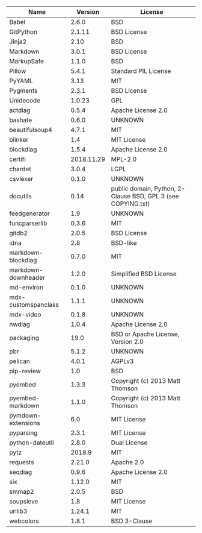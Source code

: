| Name                | Version    | License                                                      |
|---------------------|------------|--------------------------------------------------------------|
| Babel               | 2.6.0      | BSD                                                          |
| GitPython           | 2.1.11     | BSD License                                                  |
| Jinja2              | 2.10       | BSD                                                          |
| Markdown            | 3.0.1      | BSD License                                                  |
| MarkupSafe          | 1.1.0      | BSD                                                          |
| Pillow              | 5.4.1      | Standard PIL License                                         |
| PyYAML              | 3.13       | MIT                                                          |
| Pygments            | 2.3.1      | BSD License                                                  |
| Unidecode           | 1.0.23     | GPL                                                          |
| actdiag             | 0.5.4      | Apache License 2.0                                           |
| bashate             | 0.6.0      | UNKNOWN                                                      |
| beautifulsoup4      | 4.7.1      | MIT                                                          |
| blinker             | 1.4        | MIT License                                                  |
| blockdiag           | 1.5.4      | Apache License 2.0                                           |
| certifi             | 2018.11.29 | MPL-2.0                                                      |
| chardet             | 3.0.4      | LGPL                                                         |
| csvlexer            | 0.1.0      | UNKNOWN                                                      |
| docutils            | 0.14       | public domain, Python, 2-Clause BSD, GPL 3 (see COPYING.txt) |
| feedgenerator       | 1.9        | UNKNOWN                                                      |
| funcparserlib       | 0.3.6      | MIT                                                          |
| gitdb2              | 2.0.5      | BSD License                                                  |
| idna                | 2.8        | BSD-like                                                     |
| markdown-blockdiag  | 0.7.0      | MIT                                                          |
| markdown-downheader | 1.2.0      | Simplified BSD License                                       |
| md-environ          | 0.1.0      | UNKNOWN                                                      |
| mdx-customspanclass | 1.1.1      | UNKNOWN                                                      |
| mdx-video           | 0.1.8      | UNKNOWN                                                      |
| nwdiag              | 1.0.4      | Apache License 2.0                                           |
| packaging           | 19.0       | BSD or Apache License, Version 2.0                           |
| pbr                 | 5.1.2      | UNKNOWN                                                      |
| pelican             | 4.0.1      | AGPLv3                                                       |
| pip-review          | 1.0        | BSD                                                          |
| pyembed             | 1.3.3      | Copyright (c) 2013 Matt Thomson                              |
| pyembed-markdown    | 1.1.0      | Copyright (c) 2013 Matt Thomson                              |
| pymdown-extensions  | 6.0        | MIT License                                                  |
| pyparsing           | 2.3.1      | MIT License                                                  |
| python-dateutil     | 2.8.0      | Dual License                                                 |
| pytz                | 2018.9     | MIT                                                          |
| requests            | 2.21.0     | Apache 2.0                                                   |
| seqdiag             | 0.9.6      | Apache License 2.0                                           |
| six                 | 1.12.0     | MIT                                                          |
| smmap2              | 2.0.5      | BSD                                                          |
| soupsieve           | 1.8        | MIT License                                                  |
| urllib3             | 1.24.1     | MIT                                                          |
| webcolors           | 1.8.1      | BSD 3-Clause                                                 |
